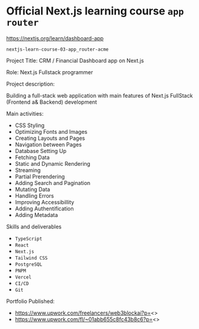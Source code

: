 # Official Next.js learning course `app router` 

https://nextjs.org/learn/dashboard-app

`nextjs-learn-course-03-app_router-acme`

Project Title: CRM / Financial Dashboard app on Next.js

Role: Next.js Fullstack programmer

Project description:

Building a full-stack web application with main features of Next.js
FullStack (Frontend a& Backend) development


Main activities:
- CSS Styling
- Optimizing Fonts and Images
- Creating Layouts and Pages
- Navigation between Pages
- Database Setting Up 
- Fetching Data
- Static and Dynamic Rendering
- Streaming
- Partial Prerendering
- Adding Search and Pagination
- Mutating Data
- Handling Errors
- Improving Accessibillity
- Adding Authentification
- Adding Metadata

Skills and deliverables
- `TypeScript`
- `React`
- `Next.js`
- `Tailwind CSS`
- `PostgreSQL`
- `PNPM`
- `Vercel`
- `CI/CD`
- `Git`

Portfolio Published:

- https://www.upwork.com/freelancers/web3blockai?p=<>
- https://www.upwork.com/fl/~01abb655c8fc43b8c6?p=<>
